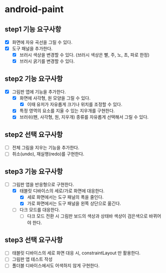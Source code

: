 # android-paint

## step1 기능 요구사항
- [x] 화면에 자유 곡선을 그릴 수 있다.
- [x] 도구 패널을 추가한다.
  - [x] 브러시 색상을 변경할 수 있다. (브러시 색상은 빨, 주, 노, 초, 파로 한정)
  - [x] 브러시 굵기를 변경할 수 있다.

## step2 기능 요구사항
- [x] 그림판 앱에 기능을 추가한다.
  - [x] 화면에 사각형, 원 모양을 그릴 수 있다.
    - [x] 이때 유저가 자유롭게 크기나 위치를 조정할 수 있다.
  - [x] 특정 영역의 요소를 지울 수 있는 지우개를 구현한다.
  - [x] 브러쉬(펜, 사각형, 원, 지우개) 종류를 자유롭게 선택해서 그릴 수 있다.

## step2 선택 요구사항
- [ ] 전체 그림을 지우는 기능을 추가한다.
- [ ] 취소(undo), 재실행(redo)를 구현한다.

## step3 기능 요구사항
- [ ] 그림판 앱을 반응형으로 구현한다.
  - [x] 태블릿 디바이스의 세로/가로 화면에 대응한다.
    - [x] 세로 화면에서는 도구 패널의 폭을 줄인다.
    - [x] 가로 화면에서는 도구 패널을 왼쪽 상단으로 옮긴다.
  - [ ] 다크 모드를 대응한다.
    - [ ] 다크 모드 전환 시 그림판 보드의 색상과 상태바 색상이 검은색으로 바뀌어야 한다.

## step3 선택 요구사항
- [ ] 태블릿 디바이스의 세로 화면 대응 시, constraintLayout 만 활용한다.
- [ ] 그림판 앱 테스트 작성
- [ ] 폴더블 디바이스에서도 어색하지 않게 구현한다.
